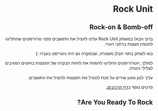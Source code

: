 
<div dir='rtl' lang='he'>

# Rock Unit
## Rock-on &amp; Bomb-off

ברוך הבא!
במשחק Rock Unit עלינו להציל את התושבים מפני טרוריסטים שהחליטו להטמין פצצות ברחבי העיר.

בוא לשחק בתור חבלן משטרה, שבמקרה גם היה גיטריסט בעברו :)
  
למזלך, הטרוריסטים החליטו להסוות את לוחות הבקרה של הפצצות בחוטים המגיבים לצלילי גיטרה.
 
עליך לנגן מגוון שירים על מנת לנטרל את הפצצות ולהציל את התושבים.
  
פרטים נוסף ב[דף הרכיבים.](formal-elements.pdf)
  
## **Are You Ready To Rock?**

</div>
